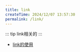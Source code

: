 ```yaml
---
title: link
createTime: 2024/12/07 13:57:30
permalink: /link/
---
```

::: tip link相关的
:::

+ [link的使用](./linkview.md)
